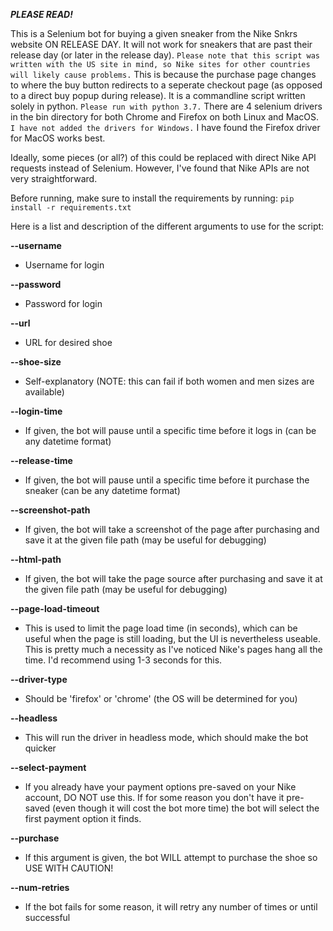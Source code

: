 ***PLEASE READ!***

This is a Selenium bot for buying a given sneaker from the Nike Snkrs website ON RELEASE DAY. 
   It will not work for sneakers that are past their release day (or later in the release day). 
   `Please note that this script was written with the US site in mind, so Nike sites for other countries will likely cause problems.`
   This is because the purchase page changes to where the buy button redirects to a seperate checkout page (as opposed to a direct buy popup during release).
It is a commandline script written solely in python. `Please run with python 3.7.`
There are 4 selenium drivers in the bin directory for both Chrome and Firefox on both Linux and MacOS. `I have not added the drivers for Windows.`
I have found the Firefox driver for MacOS works best.

Ideally, some pieces (or all?) of this could be replaced with direct Nike API requests instead of Selenium. However, I've found that Nike APIs are not very straightforward. 

Before running, make sure to install the requirements by running: `pip install -r requirements.txt`

Here is a list and description of the different arguments to use for the script:

<b>--username</b>
* Username for login

<b>--password</b>
* Password for login

<b>--url</b>
* URL for desired shoe

<b>--shoe-size</b>
* Self-explanatory (NOTE: this can fail if both women and men sizes are available)

<b>--login-time</b>
* If given, the bot will pause until a specific time before it logs in (can be any datetime format)

<b>--release-time</b>
* If given, the bot will pause until a specific time before it purchase the sneaker (can be any datetime format)

<b>--screenshot-path</b>
* If given, the bot will take a screenshot of the page after purchasing and save it at the given file path (may be useful for debugging)

<b>--html-path</b>
* If given, the bot will take the page source after purchasing and save it at the given file path (may be useful for debugging)

<b>--page-load-timeout</b>
* This is used to limit the page load time (in seconds), which can be useful when the page is still loading, but the UI is nevertheless useable. This is pretty much a necessity as I've noticed Nike's pages hang all the time. I'd recommend using 1-3 seconds for this. 

<b>--driver-type</b>
* Should be 'firefox' or 'chrome' (the OS will be determined for you)

<b>--headless</b>
* This will run the driver in headless mode, which should make the bot quicker

<b>--select-payment</b>
* If you already have your payment options pre-saved on your Nike account, DO NOT use this. If for some reason you don't have it pre-saved (even though it will cost the bot more time) the bot will select the first payment option it finds.

<b>--purchase</b>
* If this argument is given, the bot WILL attempt to purchase the shoe so USE WITH CAUTION!

<b>--num-retries</b>
* If the bot fails for some reason, it will retry any number of times or until successful
    
 
   
